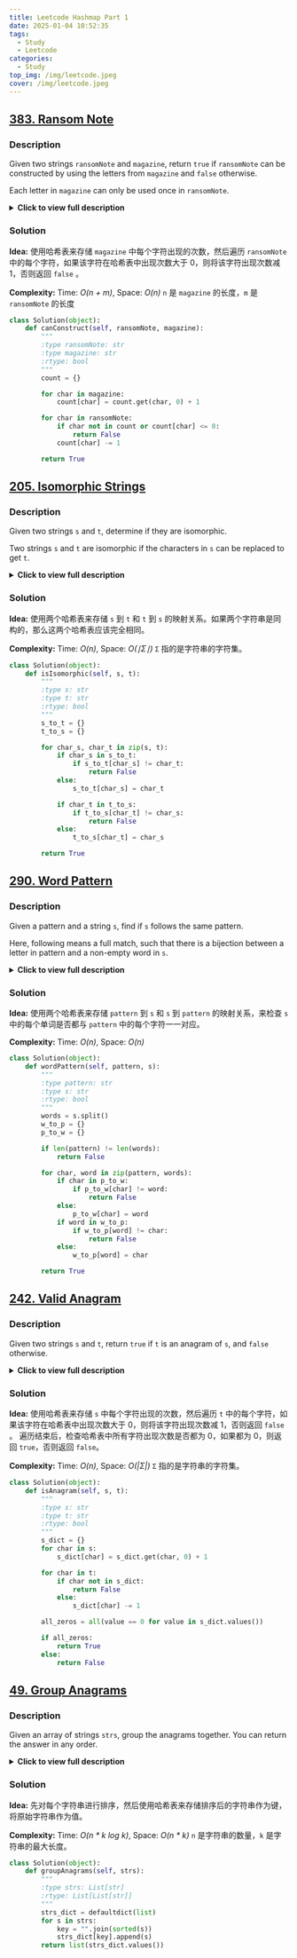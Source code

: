 ```yaml
---
title: Leetcode Hashmap Part 1
date: 2025-01-04 10:52:35
tags:
  - Study
  - Leetcode
categories:
  - Study
top_img: /img/leetcode.jpeg
cover: /img/leetcode.jpeg
---
```


## [383. Ransom Note](https://leetcode.com/problems/ransom-note/)

### **Description**

Given two strings `ransomNote` and `magazine`, return `true` if `ransomNote` can be constructed by using the letters from `magazine` and `false` otherwise.

Each letter in `magazine` can only be used once in `ransomNote`.

<details>
<summary><b>Click to view full description</b></summary>

---

**Example 1:**

- **Input**: `ransomNote = "a", magazine = "b"`
- **Output**: `false`

---

**Example 2:**

- **Input**: `ransomNote = "aa", magazine = "ab"`
- **Output**: `false`

---

</details>

### **Solution**

**Idea:** 使用哈希表来存储 `magazine` 中每个字符出现的次数，然后遍历 `ransomNote` 中的每个字符，如果该字符在哈希表中出现次数大于 0，则将该字符出现次数减 1，否则返回 `false` 。

**Complexity:** Time: _O(n + m)_, Space: _O(n)_ `n` 是 `magazine` 的长度，`m` 是 `ransomNote` 的长度

```python
class Solution(object):
    def canConstruct(self, ransomNote, magazine):
        """
        :type ransomNote: str
        :type magazine: str
        :rtype: bool
        """
        count = {}

        for char in magazine:
            count[char] = count.get(char, 0) + 1

        for char in ransomNote:
            if char not in count or count[char] <= 0:
                return False
            count[char] -= 1

        return True
```

## [205. Isomorphic Strings](https://leetcode.com/problems/isomorphic-strings/)

### **Description**

Given two strings `s` and `t`, determine if they are isomorphic.

Two strings `s` and `t` are isomorphic if the characters in `s` can be replaced to get `t`.

<details>
<summary><b>Click to view full description</b></summary>

---

**Example 1:**

- **Input**: `s = "egg", t = "add"`
- **Output**: `true`

---

**Example 2:**

- **Input**: `s = "foo", t = "bar"`
- **Output**: `false`

---

</details>

### **Solution**

**Idea:** 使用两个哈希表来存储 `s` 到 `t` 和 `t` 到 `s` 的映射关系。如果两个字符串是同构的，那么这两个哈希表应该完全相同。

**Complexity:** Time: _O(n)_, Space: _O(∣Σ∣)_ `Σ` 指的是字符串的字符集。

```python
class Solution(object):
    def isIsomorphic(self, s, t):
        """
        :type s: str
        :type t: str
        :rtype: bool
        """
        s_to_t = {}
        t_to_s = {}

        for char_s, char_t in zip(s, t):
            if char_s in s_to_t:
                if s_to_t[char_s] != char_t:
                    return False
            else:
                s_to_t[char_s] = char_t

            if char_t in t_to_s:
                if t_to_s[char_t] != char_s:
                    return False
            else:
                t_to_s[char_t] = char_s

        return True
```

## [290. Word Pattern](https://leetcode.com/problems/word-pattern/)

### **Description**

Given a pattern and a string `s`, find if `s` follows the same pattern.

Here, following means a full match, such that there is a bijection between a letter in pattern and a non-empty word in `s`.

<details>
<summary><b>Click to view full description</b></summary>

---

**Example 1:**

- **Input**: `pattern = "abba", s = "dog cat cat dog"`
- **Output**: `true`

---

**Example 2:**

- **Input**: `pattern = "abba", s = "dog cat cat fish"`
- **Output**: `false`

---

</details>

### **Solution**

**Idea:** 使用两个哈希表来存储 `pattern` 到 `s` 和 `s` 到 `pattern` 的映射关系，来检查 `s` 中的每个单词是否都与 `pattern` 中的每个字符一一对应。

**Complexity:** Time: _O(n)_, Space: _O(n)_

```python
class Solution(object):
    def wordPattern(self, pattern, s):
        """
        :type pattern: str
        :type s: str
        :rtype: bool
        """
        words = s.split()
        w_to_p = {}
        p_to_w = {}

        if len(pattern) != len(words):
            return False

        for char, word in zip(pattern, words):
            if char in p_to_w:
                if p_to_w[char] != word:
                    return False
            else:
                p_to_w[char] = word
            if word in w_to_p:
                if w_to_p[word] != char:
                    return False
            else:
                w_to_p[word] = char

        return True
```

## [242. Valid Anagram](https://leetcode.com/problems/valid-anagram/)

### **Description**

Given two strings `s` and `t`, return `true` if `t` is an anagram of `s`, and `false` otherwise.

<details>
<summary><b>Click to view full description</b></summary>

---

**Example 1:**

- **Input**: `s = "anagram", t = "nagaram"`
- **Output**: `true`

---

**Example 2:**

- **Input**: `s = "rat", t = "car"`
- **Output**: `false`

---

</details>

### **Solution**

**Idea:** 使用哈希表来存储 `s` 中每个字符出现的次数，然后遍历 `t` 中的每个字符，如果该字符在哈希表中出现次数大于 0，则将该字符出现次数减 1，否则返回 `false` 。 遍历结束后，检查哈希表中所有字符出现次数是否都为 0，如果都为 0，则返回 `true`，否则返回 `false`。

**Complexity:** Time: _O(n)_, Space: _O(|Σ|)_ `Σ` 指的是字符串的字符集。

```python
class Solution(object):
    def isAnagram(self, s, t):
        """
        :type s: str
        :type t: str
        :rtype: bool
        """
        s_dict = {}
        for char in s:
            s_dict[char] = s_dict.get(char, 0) + 1

        for char in t:
            if char not in s_dict:
                return False
            else:
                s_dict[char] -= 1

        all_zeros = all(value == 0 for value in s_dict.values())

        if all_zeros:
            return True
        else:
            return False
```

## [49. Group Anagrams](https://leetcode.com/problems/group-anagrams/)

### **Description**

Given an array of strings `strs`, group the anagrams together. You can return the answer in any order.

<details>
<summary><b>Click to view full description</b></summary>

---

**Example 1:**

- **Input**: `strs = ["eat","tea","tan","ate","nat","bat"]`
- **Output**: `[["bat"],["nat","tan"],["ate","eat","tea"]]`

---

**Example 2:**

- **Input**: `strs = [""]`
- **Output**: `[[""]]`

---

</details>

### **Solution**

**Idea:** 先对每个字符串进行排序，然后使用哈希表来存储排序后的字符串作为键，将原始字符串作为值。

**Complexity:** Time: _O(n \* k log k)_, Space: _O(n \* k)_ `n` 是字符串的数量，`k` 是字符串的最大长度。

```python
class Solution(object):
    def groupAnagrams(self, strs):
        """
        :type strs: List[str]
        :rtype: List[List[str]]
        """
        strs_dict = defaultdict(list)
        for s in strs:
            key = "".join(sorted(s))
            strs_dict[key].append(s)
        return list(strs_dict.values())
```
